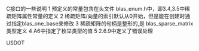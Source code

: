C接口的一些说明
1 预定义的常量包含在头文件 blas_enum.h中，即3.4,3.5中稀疏矩阵属性常量的定义
2 稀疏矩阵/向量的索引默认从0开始，但是能在创建时通过指定blas_one_base来修改
3 稀疏矩阵的句柄是整形的,是 blas_sparse_matrix类型定义
4 A6中指定了枚举类型的值
5 2.6.9中定义了错误处理


USDOT
